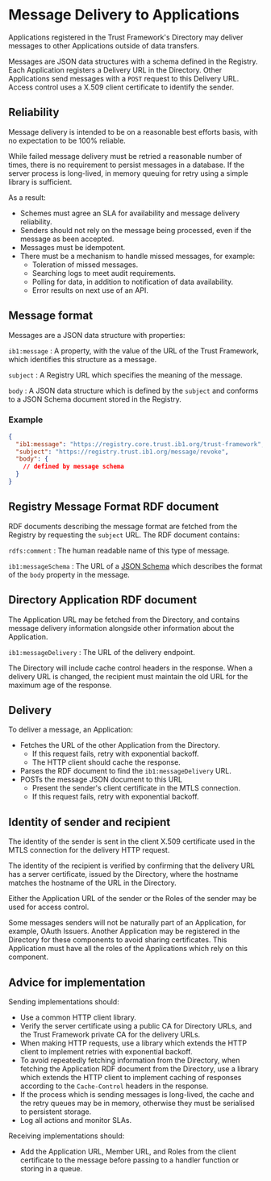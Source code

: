 # Message Delivery to Applications

Applications registered in the Trust Framework's Directory may deliver messages to other Applications outside of data transfers.

Messages are JSON data structures with a schema defined in the Registry. Each Application registers a Delivery URL in the Directory. Other Applications send messages with a `POST` request to this Delivery URL. Access control uses a X.509 client certificate to identify the sender.

## Reliability

Message delivery is intended to be on a reasonable best efforts basis, with no expectation to be 100% reliable.

While failed message delivery must be retried a reasonable number of times, there is no requirement to persist messages in a database. If the server process is long-lived, in memory queuing for retry using a simple library is sufficient.

As a result:

 * Schemes must agree an SLA for availability and message delivery reliability.
 * Senders should not rely on the message being processed, even if the message as been accepted.
 * Messages must be idempotent.
 * There must be a mechanism to handle missed messages, for example:
    * Toleration of missed messages.
    * Searching logs to meet audit requirements.
    * Polling for data, in addition to notification of data availability.
    * Error results on next use of an API.


## Message format

Messages are a JSON data structure with properties:

`ib1:message`
: A property, with the value of the URL of the Trust Framework, which identifies this structure as a message.

`subject`
: A Registry URL which specifies the meaning of the message.

`body`
: A JSON data structure which is defined by the `subject` and conforms to a JSON Schema document stored in the Registry.

### Example

```json
{
  "ib1:message": "https://registry.core.trust.ib1.org/trust-framework",
  "subject": "https://registry.trust.ib1.org/message/revoke",
  "body": {
    // defined by message schema
  }
}
```

## Registry Message Format RDF document

RDF documents describing the message format are fetched from the Registry by requesting the `subject` URL. The RDF document contains:

`rdfs:comment`
: The human readable name of this type of message.

`ib1:messageSchema`
: The URL of a [JSON Schema](https://json-schema.org/) which describes the format of the `body` property in the message.


## Directory Application RDF document

The Application URL may be fetched from the Directory, and contains message delivery information alongside other information about the Application.

`ib1:messageDelivery`
: The URL of the delivery endpoint.

The Directory will include cache control headers in the response. When a delivery URL is changed, the recipient must maintain the old URL for the maximum age of the response.


## Delivery

To deliver a message, an Application:

 * Fetches the URL of the other Application from the Directory.
    * If this request fails, retry with exponential backoff.
    * The HTTP client should cache the response.
 * Parses the RDF document to find the `ib1:messageDelivery` URL.
 * POSTs the message JSON document to this URL
    * Present the sender's client certificate in the MTLS connection.
    * If this request fails, retry with exponential backoff.


## Identity of sender and recipient

The identity of the sender is sent in the client X.509 certificate used in the MTLS connection for the delivery HTTP request.

The identity of the recipient is verified by confirming that the delivery URL has a server certificate, issued by the Directory, where the hostname matches the hostname of the URL in the Directory.

Either the Application URL of the sender or the Roles of the sender may be used for access control.

Some messages senders will not be naturally part of an Application, for example, OAuth Issuers. Another Application may be registered in the Directory for these components to avoid sharing certificates. This Application must have all the roles of the Applications which rely on this component.


## Advice for implementation

Sending implementations should:

 * Use a common HTTP client library.
 * Verify the server certificate using a public CA for Directory URLs, and the Trust Framework private CA for the delivery URLs.
 * When making HTTP requests, use a library which extends the HTTP client to implement retries with exponential backoff.
 * To avoid repeatedly fetching information from the Directory, when fetching the Application RDF document from the Directory, use a library which extends the HTTP client to implement caching of responses according to the `Cache-Control` headers in the response.
 * If the process which is sending messages is long-lived, the cache and the retry queues may be in memory, otherwise they must be serialised to persistent storage.
 * Log all actions and monitor SLAs.

Receiving implementations should:

 * Add the Application URL, Member URL, and Roles from the client certificate to the message before passing to a handler function or storing in a queue.
